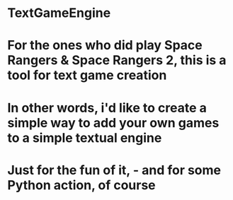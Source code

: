 # TextGameEngine
# For the ones who did play Space Rangers & Space Rangers 2, this is a tool for text game creation
# In other words, i'd like to create a simple way to add your own games to a simple textual engine
# Just for the fun of it, - and for some Python action, of course